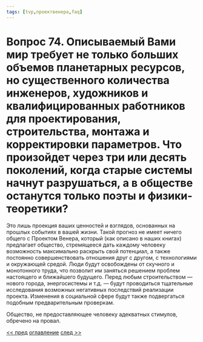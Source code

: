 ```yaml
---
tags: [tvp,проектвенера,faq]
---
```

# Вопрос 74. Описываемый Вами мир требует не только больших объемов планетарных ресурсов, но существенного количества инженеров, художников и квалифицированных работников для проектирования, строительства, монтажа и корректировки параметров. Что произойдет через три или десять поколений, когда старые системы начнут разрушаться, а в обществе останутся только поэты и физики-теоретики?

Это лишь проекция ваших ценностей и взглядов, основанных на прошлых событиях в вашей жизни. Такой прогноз не имеет ничего общего с Проектом Венера, который (как описано в наших книгах) предлагает общество, стремящееся дать каждому человеку возможность максимально раскрыть свой потенциал, а также постоянно совершенствовать отношения друг с другом, с технологиями и окружающей средой. Люди будут освобождены от скучного и монотонного труда, что позволит им заняться решением проблем настоящего и ближайшего будущего. Перед любым строительством — нового города, энергосистемы и т.д. — будут проводиться тщательные исследования возможных негативных последствий реализации проекта. Изменения в социальной сфере будут также подвергаться подобным предварительным проверкам.

Общество, не предоставляющее человеку адекватных стимулов, обречено на провал.

[<< пред](Вопрос%2073.%20Почему%20Вы%20предлагаете%20применить%20кибернетический%20подход%20в%20деятельности%20общества.md) [оглавление](FAQ%20%D0%BF%D0%BE%20%D0%BF%D1%80%D0%BE%D0%B5%D0%BA%D1%82%D1%83%20%C2%AB%D0%92%D0%B5%D0%BD%D0%B5%D1%80%D0%B0%C2%BB.md) [след >>](Вопрос%2075.%20Человечество%20может%20стать%20%20беспомощным%20и%20лишенным%20навыков,%20необходимых%20для%20решения%20возникших%20проблем..md)
